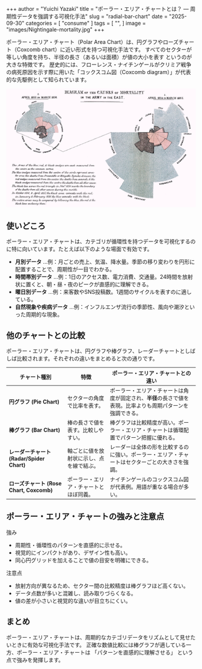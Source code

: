 +++
author = "Yuichi Yazaki"
title = "ポーラー・エリア・チャートとは？ ― 周期性データを強調する可視化手法"
slug = "radial-bar-chart"
date = "2025-09-30"
categories = [
    "consume"
]
tags = [
    "",
]
image = "images/Nightingale-mortality.jpg"
+++

ポーラー・エリア・チャート（Polar Area Chart）は、円グラフやローズチャート（Coxcomb chart）に近い形式を持つ可視化手法です。
すべてのセクターが等しい角度を持ち、半径の長さ（あるいは面積）が値の大小を表す というのが大きな特徴です。
歴史的には、フローレンス・ナイチンゲールがクリミア戦争の病死原因を示す際に用いた「コックスコム図（Coxcomb diagram）」が代表的な先駆例として知られています。

<!--more-->





![コックスコム図](images/Nightingale-mortality.jpg)



## 使いどころ

ポーラー・エリア・チャートは、カテゴリが循環性を持つデータを可視化するのに特に向いています。たとえば以下のような場面で有効です。

- **月別データ** ...例：月ごとの売上、気温、降水量。季節の移り変わりを円形に配置することで、周期性が一目でわかる。
- **時間帯別データ** ...例：1日のアクセス数、電力消費、交通量。24時間を放射状に置くと、朝・昼・夜のピークが直感的に理解できる。
- **曜日別データ** ...例：来客数やSNS投稿数。1週間のサイクルを表すのに適している。
- **自然現象や疾病データ** ...例：インフルエンザ流行の季節性、風向や潮汐といった周期的な現象。



## 他のチャートとの比較

ポーラー・エリア・チャートは、円グラフや棒グラフ、レーダーチャートとしばしば比較されます。それぞれの違いをまとめると次の通りです。

| チャート種別 | 特徴 | ポーラー・エリア・チャートとの違い |
|--------------|------|--------------------|
| **円グラフ (Pie Chart)** | セクターの角度で比率を表す。 | ポーラー・エリア・チャートは角度が固定され、**半径**の長さで値を表現。比率よりも周期パターンを強調できる。 |
| **棒グラフ (Bar Chart)** | 棒の長さで値を表す。比較しやすい。 | 棒グラフは比較精度が高い。ポーラー・エリア・チャートは循環配置でパターン把握に優れる。 |
| **レーダーチャート (Radar/Spider Chart)** | 軸ごとに値を放射状に示し、点を線で結ぶ。 | レーダーは全体の形を比較するのに強い。ポーラー・エリア・チャートはセクターごとの大きさを強調。 |
| **ローズチャート (Rose Chart, Coxcomb)** | ポーラー・エリア・チャートとほぼ同義。 | ナイチンゲールのコックスコム図が代表例。用語が重なる場合が多い。 |



## ポーラー・エリア・チャートの強みと注意点

強み
- 周期性・循環性のパターンを直感的に示せる。
- 視覚的にインパクトがあり、デザイン性も高い。
- 同心円グリッドを加えることで値の目安を明確にできる。

注意点
- 放射方向が異なるため、セクター間の比較精度は棒グラフほど高くない。
- データ点数が多いと混雑し、読み取りづらくなる。
- 値の差が小さいと視覚的な違いが目立ちにくい。



## まとめ

ポーラー・エリア・チャートは、周期的なカテゴリデータをリズムとして見せたいときに有効な可視化手法です。
正確な数値比較には棒グラフが適している一方、ポーラー・エリア・チャートは 「パターンを直感的に理解させる」 という点で強みを発揮します。

